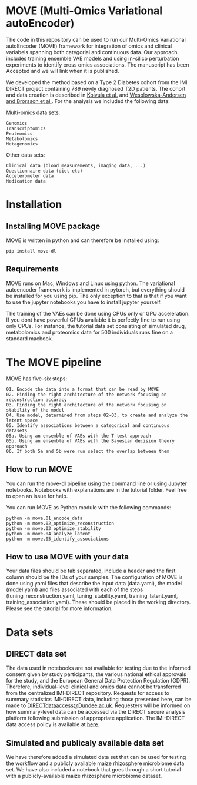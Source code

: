 # MOVE (Multi-Omics Variational autoEncoder)

The code in this repository can be used to run our Multi-Omics Variational autoEncoder (MOVE) framework for integration of omics and clinical variabels spanning both categorial and continuous data. Our approach includes training ensemble VAE models and using in-silico perturbation experiments to identify cross omics associations. The manuscript has been Accepted and we will link when it is published.

We developed the method based on a Type 2 Diabetes cohort from the IMI DIRECT project containing 789 newly diagnosed T2D patients. The cohort and data creation is described in [Koivula et al.](https://dx.doi.org/10.1007%2Fs00125-019-4906-1) and [Wesolowska-Andersen and Brorsson et al.](https://doi.org/10.1016/j.xcrm.2021.100477). For the analysis we included the following data:

Multi-omics data sets:
```
Genomics
Transcriptomics
Proteomics
Metabolomics
Metagenomics
```

Other data sets:
```
Clinical data (blood measurements, imaging data, ...)
Questionnaire data (diet etc)
Accelerometer data
Medication data
```

# Installation

## Installing MOVE package

MOVE is written in python and can therefore be installed using:

```
pip install move-dl
```

## Requirements

MOVE runs on Mac, Windows and Linux using python. The variational autoencoder framework is implemented in pytorch, but everything should be installed for you using pip. The only exception to that is that if you want to use the jupyter notebooks you have to install jupyter yourself.

The training of the VAEs can be done using CPUs only or GPU acceleration. If you dont have powerful GPUs available it is perfectly fine to run using only CPUs. For instance, the tutorial data set consisting of simulated drug, metabolomics and proteomics data for 500 individuals runs fine on a standard macbook.

# The MOVE pipeline

MOVE has five-six steps:

```
01. Encode the data into a format that can be read by MOVE
02. Finding the right architecture of the network focusing on reconstruction accuracy
03. Finding the right architecture of the network focusing on stability of the model
04. Use model, determined from steps 02-03, to create and analyze the latent space
05. Identify associations between a categorical and continuous datasets
05a. Using an ensemble of VAEs with the T-test approach
05b. Using an ensemble of VAEs with the Bayesian decision theory approach
06. If both 5a and 5b were run select the overlap between them
```

## How to run MOVE

You can run the move-dl pipeline using the command line or using Jupyter notebooks. Notebooks with explanations are in the tutorial folder. Feel free to open an issue for help.

You can run MOVE as Python module with the following commands: 
```
python -m move.01_encode_data 
python -m move.02_optimize_reconstruction
python -m move.03_optimize_stability
python -m move.04_analyze_latent
python -m move.05_identify_associations
```


## How to use MOVE with your data

Your data files should be tab separated, include a header and the first column should be the IDs of your samples. The configuration of MOVE is done using yaml files that describe the input data (data.yaml), the model (model.yaml) and files associated with each of the steps (tuning_reconstruction.yaml, tuning_stability.yaml, training_latent.yaml, training_association.yaml). These should be placed in the working directory. Please see the tutorial for more information.


# Data sets

## DIRECT data set
The data used in notebooks are not available for testing due to the informed consent given by study participants, the various national ethical approvals for the study, and the European General Data Protection Regulation (GDPR). Therefore, individual-level clinical and omics data cannot be transferred from the centralized IMI-DIRECT repository. Requests for access to summary statistics IMI-DIRECT data, including those presented here, can be made to DIRECTdataaccess@Dundee.ac.uk. Requesters will be informed on how summary-level data can be accessed via the DIRECT secure analysis platform following submission of appropriate application. The IMI-DIRECT data access policy is available at [here](https://directdiabetes.org).

## Simulated and publicaly available data set
We have therefore added a simulated data set that can be used for testing the workflow and a publicly available maize rhizosphere microbiome data set. We have also included a notebook that goes through a short tutorial with a publicly-available maize rhizosphere microbiome dataset.

